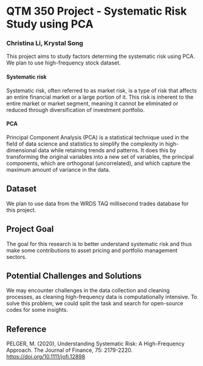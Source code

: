 # QTM 350 Project - Systematic Risk Study using PCA
### Christina Li, Krystal Song
This project aims to study factors determing the systematic risk using PCA. We plan to use high-frequency stock dataset.
#### Systematic risk
Systematic risk, often referred to as market risk, is a type of risk that affects an entire financial market or a large portion of it. This risk is inherent to the entire market or market segment, meaning it cannot be eliminated or reduced through diversification of investment portfolio. 
#### PCA
Principal Component Analysis (PCA) is a statistical technique used in the field of data science and statistics to simplify the complexity in high-dimensional data while retaining trends and patterns. It does this by transforming the original variables into a new set of variables, the principal components, which are orthogonal (uncorrelated), and which capture the maximum amount of variance in the data.
## Dataset
We plan to use data from the WRDS TAQ millisecond trades database for this project.
## Project Goal
The goal for this research is to better understand systematic risk and thus make some contributions to asset pricing and portfolio management sectors. 
## Potential Challenges and Solutions
We may encounter challenges in the data collection and cleaning processes, as cleaning high-frequency data is computationally intensive. To solve this problem, we could split the task and search for open-source codes for some insights.
## Reference
PELGER, M. (2020), Understanding Systematic Risk: A High-Frequency Approach. The Journal of Finance, 75: 2179-2220. https://doi.org/10.1111/jofi.12898
